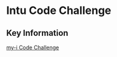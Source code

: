 # Intu Code Challenge

## Key Information
[my-i Code Challenge](https://www.intuitioneducation.com.au/media/1578/my-i-code-challenge-2022.pdf)
